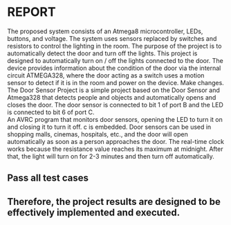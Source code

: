 # REPORT
The proposed system consists of an Atmega8 microcontroller, LEDs, buttons, and voltage. 
The system uses sensors replaced by switches and resistors to control the lighting in the room. 
The purpose of the project is to automatically detect the door and turn off the lights. 
This project is designed to automatically turn on / off the lights connected to the door. 
The device provides information about the condition of the door via the internal circuit ATMEGA328, where the door acting as a switch uses a motion sensor to detect if it is in the room  and power on the device. Make changes. 
The Door Sensor Project is a simple project based on the Door Sensor and Atmega328 that detects people and objects and automatically opens and closes the door. 
The door sensor is connected to bit 1 of port B and the LED is connected to bit 6 of port C.  
An AVRC program that monitors door sensors, opening the LED to turn it on and closing it to turn it off. c is embedded. 
Door sensors can be used in shopping malls, cinemas, hospitals, etc., and the door will open automatically as soon as a person approaches the door. 
The real-time clock works because the resistance value reaches its maximum at midnight. After that, the light will turn on for 2-3 minutes and then turn off automatically. 
## Pass all test cases 
## Therefore, the project results are designed to be effectively implemented  and executed.